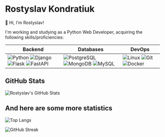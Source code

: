 # Rostyslav Kondratiuk

👋 Hi, I'm Rostyslav!

I'm working and studying as a Python Web Developer, acquiring the following skills/proficiencies:

| Backend           | Databases          | DevOps        |
|-------------------|--------------------|---------------|
| ![Python](https://img.shields.io/badge/-Python-3776AB?logo=python&logoColor=white&style=for-the-badge) ![Django](https://img.shields.io/badge/-Django-092E20?logo=django&logoColor=white&style=for-the-badge) ![Flask](https://img.shields.io/badge/-Flask-000000?logo=flask&logoColor=white&style=for-the-badge) ![FastAPI](https://img.shields.io/badge/-FastAPI-009688?logo=fastapi&logoColor=white&style=for-the-badge) | ![PostgreSQL](https://img.shields.io/badge/-PostgreSQL-336791?logo=postgresql&logoColor=white&style=for-the-badge) ![MongoDB](https://img.shields.io/badge/-MongoDB-47A248?logo=mongodb&logoColor=white&style=for-the-badge) ![MySQL](https://img.shields.io/badge/-MySQL-4479A1?logo=mysql&logoColor=white&style=for-the-badge) | ![Linux](https://img.shields.io/badge/-Linux-FCC624?logo=linux&logoColor=black&style=for-the-badge) ![Git](https://img.shields.io/badge/-Git-F05032?logo=git&logoColor=white&style=for-the-badge) ![Docker](https://img.shields.io/badge/-Docker-2496ED?logo=docker&logoColor=white&style=for-the-badge) |

## GitHub Stats

![Rostyslav's GitHub Stats](https://github-readme-stats.vercel.app/api?username=MARVRK&show_icons=true&theme=radical)

## And here are some more statistics

![Top Langs](https://github-readme-stats.vercel.app/api/top-langs/?username=MARVRK&layout=compact&theme=radical)

![GitHub Streak](https://github-readme-streak-stats.herokuapp.com/?user=MARVRK&theme=radical)
